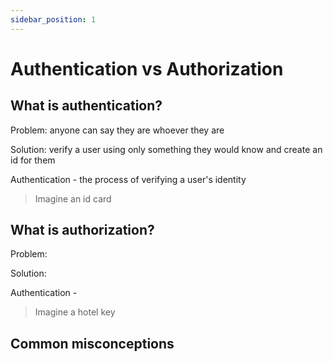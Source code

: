 ```yaml
---
sidebar_position: 1
---
```


# Authentication vs Authorization

## What is authentication?
Problem: anyone can say they are whoever they are

Solution: verify a user using only something they would know and create an id for them

Authentication - the process of verifying a user's identity

> Imagine an id card 

## What is authorization?
Problem: 

Solution: 

Authentication - 
> Imagine a hotel key

## Common misconceptions
